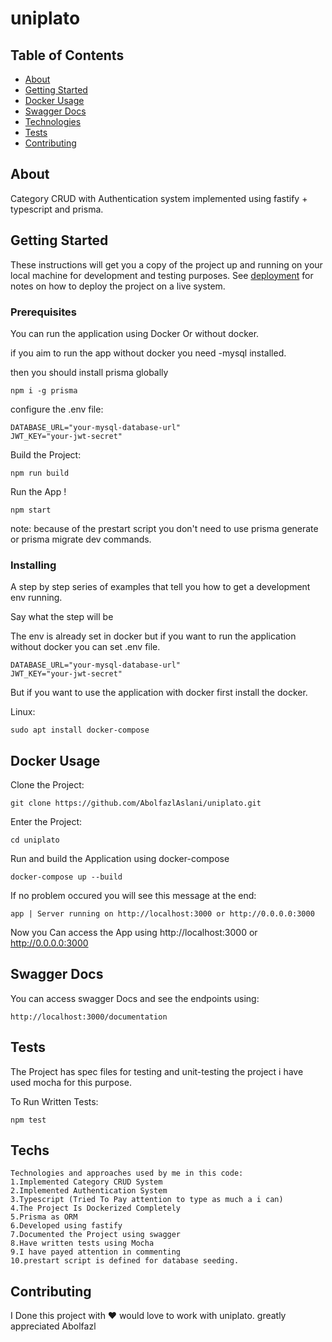 # uniplato

## Table of Contents

- [About](#about)
- [Getting Started](#getting_started)
- [Docker Usage](#docker)
- [Swagger Docs](#documentation)
- [Technologies](#techs)
- [Tests](#tests)
- [Contributing](conti)

## About <a name = "about"></a>

Category CRUD with Authentication system implemented using fastify + typescript and prisma. 

## Getting Started <a name = "getting_started"></a>

These instructions will get you a copy of the project up and running on your local machine for development and testing purposes. See [deployment](#deployment) for notes on how to deploy the project on a live system.

### Prerequisites

You can run the application using Docker Or without docker.


if you aim to run the app without docker you need -mysql installed.

then you should install prisma globally

```
npm i -g prisma
```

configure the .env file:
```
DATABASE_URL="your-mysql-database-url"
JWT_KEY="your-jwt-secret"
```

Build the Project:
```
npm run build
```

Run the App !
```
npm start
```


note: because of the prestart script you don't need to use prisma generate or prisma migrate dev commands.

### Installing

A step by step series of examples that tell you how to get a development env running.

Say what the step will be

The env is already set in docker but if you want to run the application without docker you can set .env file.

```
DATABASE_URL="your-mysql-database-url"
JWT_KEY="your-jwt-secret"
```

But if you want to use the application with docker first install the docker.

Linux:
```
sudo apt install docker-compose
```


## Docker Usage <a name = "docker"></a>

Clone the Project:
```
git clone https://github.com/AbolfazlAslani/uniplato.git
```

Enter the Project:
```
cd uniplato
```

Run and build the Application using docker-compose
```
docker-compose up --build
```

If no problem occured you will see this message at the end:
```
app | Server running on http://localhost:3000 or http://0.0.0.0:3000
```

Now you Can access the App using http://localhost:3000 or http://0.0.0.0:3000

## Swagger Docs <a name = "documentation"></a>

You can access swagger Docs and see the endpoints using:
```
http://localhost:3000/documentation
```


## Tests <a name = "tests"></a>

The Project has spec files for testing and unit-testing the project
i have used mocha for this purpose.

To Run Written Tests:
```
npm test
```


## Techs <a name = "techs"></a>

```
Technologies and approaches used by me in this code:
1.Implemented Category CRUD System
2.Implemented Authentication System
3.Typescript (Tried To Pay attention to type as much a i can)
4.The Project Is Dockerized Completely
5.Prisma as ORM
6.Developed using fastify
7.Documented the Project using swagger
8.Have written tests using Mocha
9.I have payed attention in commenting
10.prestart script is defined for database seeding.
```

## Contributing <a name = "conti"></a>
I Done this project with ❤️ would love to work with uniplato.
greatly appreciated Abolfazl